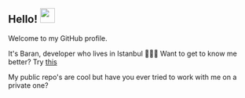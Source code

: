 ## Hello! <img src="https://raw.githubusercontent.com/MartinHeinz/MartinHeinz/master/wave.gif" width="30px">

Welcome to my GitHub profile.

It's Baran, developer who lives in Istanbul 👨🏻‍💻
Want to get to know me better? Try [this](http://www.baranyeni.com)



My public repo's are cool but have you ever tried to work with me on a private one?

